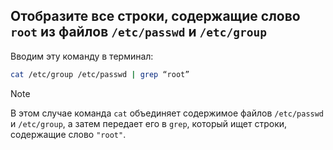## Отобразите все строки, содержащие слово `root` из файлов `/etc/passwd` и `/etc/group`

Вводим эту команду в терминал:

```bash
cat /etc/group /etc/passwd | grep “root”
```

> [!NOTE]
> В этом случае команда `cat` объединяет содержимое файлов `/etc/passwd` и `/etc/group`, а затем передает его в `grep`, который ищет строки, содержащие слово `"root"`.
